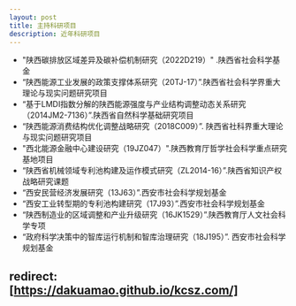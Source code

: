 ```yaml
---
layout: post
title: 主持科研项目
description: 近年科研项目
---
```

* "陕西碳排放区域差异及碳补偿机制研究（2022D219）" .陕西省社会科学基金
* “陕西能源工业发展的政策支撑体系研究（20TJ-17）”.陕西省社会科学界重大理论与现实问题研究项目
* “基于LMDI指数分解的陕西能源强度与产业结构调整动态关系研究（2014JM2-7136）”.陕西省自然科学基础研究项目
* “陕西能源消费结构优化调整战略研究（2018C009）”. 陕西省社科界重大理论与现实问题研究项目
* "西北能源金融中心建设研究（19JZ047）".陕西教育厅哲学社会科学重点研究基地项目
* “陕西省机械领域专利池构建及运作模式研究（ZL2014-16）”.陕西省知识产权战略研究课题
* “西安民营经济发展研究（13J63）”.西安市社会科学规划基金
* “西安工业转型期的专利池构建研究（17J93）”.西安市社会科学规划基金
* “陕西制造业的区域调整和产业升级研究（16JK1529）”.陕西教育厅人文社会科学专项
* “政府科学决策中的智库运行机制和智库治理研究（18J195）”. 西安市社会科学规划基金




redirect: [https://dakuamao.github.io/kcsz.com/]
---

